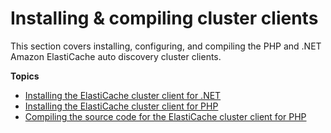 # Installing & compiling cluster clients<a name="Appendix.InstallingClients"></a>

This section covers installing, configuring, and compiling the PHP and \.NET Amazon ElastiCache auto discovery cluster clients\. 

**Topics**
+ [Installing the ElastiCache cluster client for \.NET](Appendix.DotNETAutoDiscoverySetup.md)
+ [Installing the ElastiCache cluster client for PHP](Appendix.PHPAutoDiscoverySetup.md)
+ [Compiling the source code for the ElastiCache cluster client for PHP](Appendix.PHPAutoDiscoveryCompile.md)